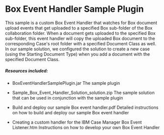 # Box Event Handler Sample Plugin

This sample is a custom Box Event Handler that watches for Box document upload events that get uploaded to a specified Box sub-folder of the Box collaboration folder. When a document gets uploaded to the specified Box sub-folder, this event handler will copy the uploaded Box document to the corresponding Case's root folder with a specified Document Class as well. In our sample solution, we configured the solution to create a new case (using the Starting Document Type) when you add a document with the specified Document Class.

##### Resources included:
- BoxEventHandlerSamplePlugin.jar
  The sample plugin

- Sample_Box_Event_Handler_Solution_solution.zip
  The sample solution that can be used in conjunction with the sample plugin

- Build and deploy our sample Box event handler.pdf
  Detailed instructions on how to build and deploy our sample Box event handler

- Creating a custom handler for the IBM Case Manager Box Event Listener.htm
  Instructions on how to develop your own Box Event Handler 
